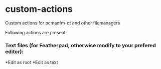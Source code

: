 # custom-actions
Custom actions for pcmanfm-qt and other filemanagers

Following actions are present:

### Text files (for Featherpad; otherwise modify to your prefered editor):

*Edit as root
*Edit as text

